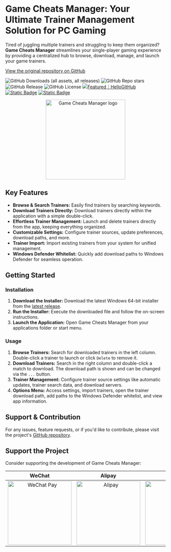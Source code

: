 # Game Cheats Manager: Your Ultimate Trainer Management Solution for PC Gaming

Tired of juggling multiple trainers and struggling to keep them organized? **Game Cheats Manager** streamlines your single-player gaming experience by providing a centralized hub to browse, download, manage, and launch your game trainers.

[View the original repository on GitHub](https://github.com/dyang886/Game-Cheats-Manager)

![GitHub Downloads (all assets, all releases)](https://img.shields.io/github/downloads/dyang886/Game-Cheats-Manager/total) ![GitHub Repo stars](https://img.shields.io/github/stars/dyang886/Game-Cheats-Manager?style=flat&color=ffc000) ![GitHub Release](https://img.shields.io/github/v/release/dyang886/Game-Cheats-Manager?link=https%3A%2F%2Fgithub.com%2Fdyang886%2FGame-Cheats-Manager%2Freleases%2Flatest) ![GitHub License](https://img.shields.io/github/license/dyang886/Game-Cheats-Manager) <a href="https://hellogithub.com/repository/3ca6e8e23401477282ba72d2d8932311" target="_blank"><img src="https://abroad.hellogithub.com/v1/widgets/recommend.svg?rid=3ca6e8e23401477282ba72d2d8932311&claim_uid=UrZOap0AkvuRw7D&theme=small" alt="Featured｜HelloGitHub" /></a> <a href="https://discord.gg/d627qVyHEF" target="_blank"><img alt="Static Badge" src="https://img.shields.io/badge/Join_Discord-f0f0f0?logo=discord"></a> <a href="https://pd.qq.com/s/h06qbdey6" target="_blank"><img alt="Static Badge" src="https://img.shields.io/badge/Join_QQ-f0f0f0?logo=qq"></a>

<div align="center">
    <img src="src/assets/logo.png" alt="Game Cheats Manager logo" width="250" />
</div>

## Key Features

*   **Browse & Search Trainers:** Easily find trainers by searching keywords.
*   **Download Trainers Directly:** Download trainers directly within the application with a simple double-click.
*   **Effortless Trainer Management:** Launch and delete trainers directly from the app, keeping everything organized.
*   **Customizable Settings:** Configure trainer sources, update preferences, download paths, and more.
*   **Trainer Import:** Import existing trainers from your system for unified management.
*   **Windows Defender Whitelist:** Quickly add download paths to Windows Defender for seamless operation.

## Getting Started

### Installation

1.  **Download the Installer:** Download the latest Windows 64-bit installer from the [latest release](https://github.com/dyang886/Game-Cheats-Manager/releases).
2.  **Run the Installer:** Execute the downloaded file and follow the on-screen instructions.
3.  **Launch the Application:** Open Game Cheats Manager from your applications folder or start menu.

### Usage

1.  **Browse Trainers:** Search for downloaded trainers in the left column. Double-click a trainer to launch or click `Delete` to remove it.
2.  **Download Trainers:** Search in the right column and double-click a match to download. The download path is shown and can be changed via the `...` button.
3.  **Trainer Management:** Configure trainer source settings like automatic updates, trainer search data, and download servers.
4.  **Options Menu:** Access settings, import trainers, open the trainer download path, add paths to the Windows Defender whitelist, and view app information.

## Support & Contribution

For any issues, feature requests, or if you'd like to contribute, please visit the project's [GitHub repository](https://github.com/dyang886/Game-Cheats-Manager).

## Support the Project

Consider supporting the development of Game Cheats Manager:

|                            WeChat                            |                          Alipay                          |                          QQ                          |
| :----------------------------------------------------------: | :------------------------------------------------------: | :--------------------------------------------------: |
| <img src="src/assets/wechat.png" alt="WeChat Pay" width="200" /> | <img src="src/assets/alipay.png" alt="Alipay" width="200" /> | <img src="src/assets/qq.png" alt="QQ Pay" width="200" /> |